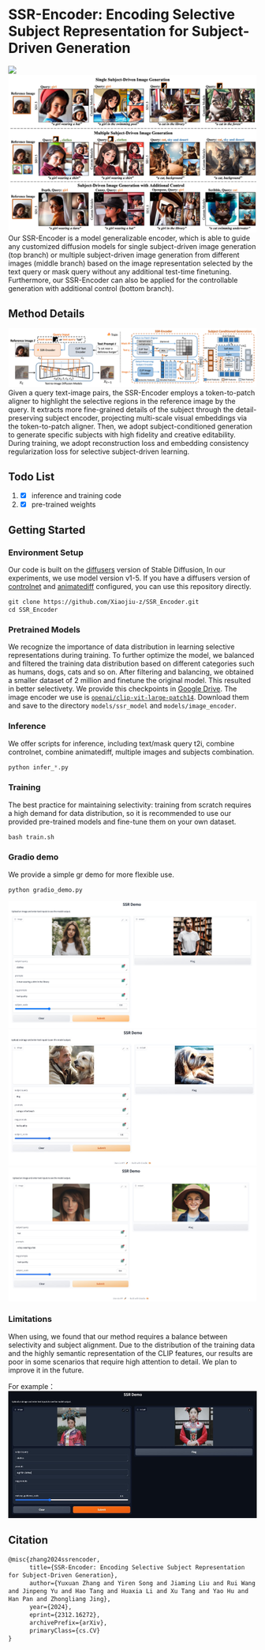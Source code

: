 # SSR-Encoder: Encoding Selective Subject Representation for Subject-Driven Generation

<a href="https://arxiv.org/pdf/2312.16272.pdf"><img src="https://img.shields.io/badge/arXiv-2312.16272-b31b1b.svg" height=22.5></a>
![method](assets/teaser.jpg)
Our SSR-Encoder is a model generalizable encoder, which is able to guide any customized diffusion models for single subject-driven image generation (top branch) or multiple subject-driven image generation from different images (middle branch) based on the image representation selected by the text query or mask query without any additional test-time finetuning. Furthermore, our SSR-Encoder can also be applied for the controllable generation with additional control (bottom branch).
## Method Details
![method](assets/method.png)
Given a query text-image pairs, the SSR-Encoder employs a token-to-patch aligner to highlight the selective regions in the reference image by the query. It extracts more fine-grained details of the subject through the detail-preserving subject encoder, projecting multi-scale visual embeddings via the token-to-patch aligner. Then, we adopt subject-conditioned generation to generate specific subjects with high fidelity and creative editability. During training, we adopt reconstruction loss and embedding consistency regularization loss for selective subject-driven learning.

## Todo List
1. - [x] inference and training code
2. - [x] pre-trained weights

## Getting Started
### Environment Setup
Our code is built on the [diffusers](https://github.com/huggingface/diffusers/) version of Stable Diffusion, In our experiments, we use model version v1-5. If you have a diffusers version of [controlnet](https://huggingface.co/docs/diffusers/using-diffusers/controlnet) and [animatediff](https://github.com/guoyww/AnimateDiff) configured, you can use this repository directly.
```shell
git clone https://github.com/Xiaojiu-z/SSR_Encoder.git
cd SSR_Encoder
```
### Pretrained Models
We recognize the importance of data distribution in learning selective representations during training. To further optimize the model, we balanced and filtered the training data distribution based on different categories such as humans, dogs, cats and so on. After filtering and balancing, we obtained a smaller dataset of 2 million and finetune the original model. This resulted in better selectivety. We provide this checkpoints in [Google Drive](https://drive.google.com/drive/folders/1pMwzGRA8QzHjEH5Hc4zDwdsSDwjwQKMW?usp=sharing). The image encoder we use is [`openai/clip-vit-large-patch14`](https://huggingface.co/openai/clip-vit-large-patch14). Download them and save to the directory `models/ssr_model` and `models/image_encoder`. 

### Inference
We offer scripts for inference, including text/mask query t2i, combine controlnet, combine animatediff, multiple images and subjects combination.
```python
python infer_*.py
```

### Training
The best practice for maintaining selectivity: training from scratch requires a high demand for data distribution, so it is recommended to use our provided pre-trained models and fine-tune them on your own dataset.
```python
bash train.sh
```

### Gradio demo
We provide a simple gr demo for more flexible use.
```python
python gradio_demo.py
```
![method](assets/2.png)
![method](assets/3.jpg)
![method](assets/4.jpg)

### Limitations
When using, we found that our method requires a balance between selectivity and subject alignment. Due to the distribution of the training data and the highly semantic representation of the CLIP features, our results are poor in some scenarios that require high attention to detail. We plan to improve it in the future.

For example：
![method](assets/5.jpg)

## Citation
```
@misc{zhang2024ssrencoder,
      title={SSR-Encoder: Encoding Selective Subject Representation for Subject-Driven Generation}, 
      author={Yuxuan Zhang and Yiren Song and Jiaming Liu and Rui Wang and Jinpeng Yu and Hao Tang and Huaxia Li and Xu Tang and Yao Hu and Han Pan and Zhongliang Jing},
      year={2024},
      eprint={2312.16272},
      archivePrefix={arXiv},
      primaryClass={cs.CV}
}
```
